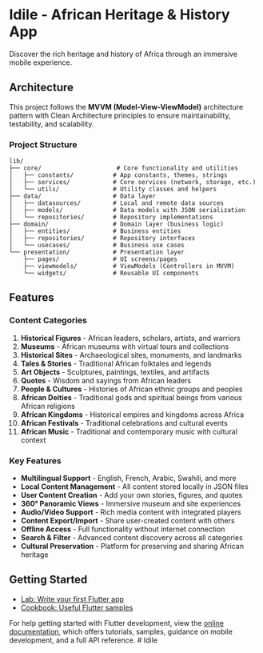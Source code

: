 # Idile - African Heritage & History App

Discover the rich heritage and history of Africa through an immersive mobile experience.

## Architecture

This project follows the **MVVM (Model-View-ViewModel)** architecture pattern with Clean Architecture principles to ensure maintainability, testability, and scalability.

### Project Structure

```
lib/
├── core/                     # Core functionality and utilities
│   ├── constants/           # App constants, themes, strings
│   ├── services/            # Core services (network, storage, etc.)
│   └── utils/               # Utility classes and helpers
├── data/                    # Data layer
│   ├── datasources/         # Local and remote data sources
│   ├── models/              # Data models with JSON serialization
│   └── repositories/        # Repository implementations
├── domain/                  # Domain layer (business logic)
│   ├── entities/            # Business entities
│   ├── repositories/        # Repository interfaces
│   └── usecases/            # Business use cases
└── presentation/            # Presentation layer
    ├── pages/               # UI screens/pages
    ├── viewmodels/          # ViewModels (Controllers in MVVM)
    └── widgets/             # Reusable UI components
```

## Features

### Content Categories

1. **Historical Figures** - African leaders, scholars, artists, and warriors
2. **Museums** - African museums with virtual tours and collections
3. **Historical Sites** - Archaeological sites, monuments, and landmarks
4. **Tales & Stories** - Traditional African folktales and legends
5. **Art Objects** - Sculptures, paintings, textiles, and artifacts
6. **Quotes** - Wisdom and sayings from African leaders
7. **People & Cultures** - Histories of African ethnic groups and peoples
8. **African Deities** - Traditional gods and spiritual beings from various African religions
9. **African Kingdoms** - Historical empires and kingdoms across Africa
10. **African Festivals** - Traditional celebrations and cultural events
11. **African Music** - Traditional and contemporary music with cultural context

### Key Features

- **Multilingual Support** - English, French, Arabic, Swahili, and more
- **Local Content Management** - All content stored locally in JSON files
- **User Content Creation** - Add your own stories, figures, and quotes
- **360° Panoramic Views** - Immersive museum and site experiences
- **Audio/Video Support** - Rich media content with integrated players
- **Content Export/Import** - Share user-created content with others
- **Offline Access** - Full functionality without internet connection
- **Search & Filter** - Advanced content discovery across all categories
- **Cultural Preservation** - Platform for preserving and sharing African heritage

## Getting Started

- [Lab: Write your first Flutter app](https://docs.flutter.dev/get-started/codelab)
- [Cookbook: Useful Flutter samples](https://docs.flutter.dev/cookbook)

For help getting started with Flutter development, view the
[online documentation](https://docs.flutter.dev/), which offers tutorials,
samples, guidance on mobile development, and a full API reference.
#   I d i l e 
 
 
